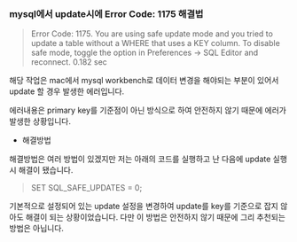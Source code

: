 ### mysql에서 update시에 Error Code: 1175 해결법

> Error Code: 1175. You are using safe update mode and you tried to update a table without a WHERE that uses a KEY column.  To disable safe mode, toggle the option in Preferences -> SQL Editor and reconnect.	0.182 sec



해당 작업은 mac에서 mysql workbench로 데이터 변경을 해야되는 부분이 있어서 update 할 경우 발생한 에러입니다.

에러내용은 primary key를 기준점이 아닌 방식으로 하여 안전하지 않기 때문에 에러가 발생한 상황입니다.



- 해결방법

해결방법은 여러 방법이 있겠지만 저는 아래의 코드를 실행하고 난 다음에 update 실행 시 해결이 됐습니다.

> SET SQL_SAFE_UPDATES = 0;

기본적으로 설정되어 있는 update 설정을 변경하여 update를 key를 기준으로 잡지 않아도 해결이 되는 상황이었습니다.
다만 이 방법은 안전하지 않기 때문에 그리 추천되는 방법은 아닙니다. 